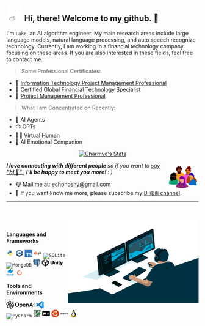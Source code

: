 <h2><img src="src/hellokittydance.gif" alt="Hi" width="42" /> Hi, there!  Welcome to my github. 🦾</h2>

I'm `Lake`, an AI algorithm engineer. My main research areas include large language models, natural language processing, and auto speech recognize technology. Currently, I am working in a financial technology company focusing on these areas. If you are also interested in these fields, feel free to contact me.

> Some Professional Certificates:

  - 🔭 [Information Technology Project Management Professional](https://www.ruankao.org.cn/platform/details?code=03_01)
  - 🌱 [Certified Global Financial Technology Specialist](https://www.cgftedu.com/)
  - 🌟 [Project Management Professional](https://www.pmi.org/certifications/project-management-pmp)

> What I am Concentrated on Recently:
  - 🍉 AI Agents
  - 📺 GPTs
  - 🧏‍♀️ Virtual Human
  - 🎀 AI Emotional Companion

<p align="center">
  <a href="https://github.com/Charmve" class="rich-diff-level-one">
    <img src="https://readme-stats-server-jackcc.vercel.app/api?username=echonoshy&title_color=333&text_color=777" alt="Charmve's Stats" >
    <!-- &hide=issues
    <img src="https://github-readme-stats.vercel.app/api?username=Charmve&hide=issues&title_color=333&text_color=777" alt="JackHCC's Stats" >
    -->
  </a>
</p>

<img align="right" alt="GIF" src="src/giphy.gif" width="84" title="Say HI"> <summary><em><b>I love connecting with different people</b> so if you want to <a href="https://github.com/echonoshy/echonoshy/issues/new" >say <b>"hi 👋" </b></a>, <b>I'll be happy to meet you more!</b> : )</em></summary>

- 📪 Mail me at: echonoshy@gmail.com
- 💬 If you want know me more, please subscribe my [BiliBili channel](https://space.bilibili.com/65742859).

---


<!--my introduction end -->

<br>

<img align="right" alt="GIF" src="src/code.gif" width="343" height="220" title="Do what you like, and do it best!"> &nbsp;&nbsp;&nbsp;&nbsp;

 
**Languages and Frameworks**

<code><img height="20" src="https://raw.githubusercontent.com/github/explore/80688e429a7d4ef2fca1e82350fe8e3517d3494d/topics/python/python.png" alt="Python" title="Python"></code>
<code><img height="20" src="https://raw.githubusercontent.com/github/explore/80688e429a7d4ef2fca1e82350fe8e3517d3494d/topics/cpp/cpp.png" alt="C++" title="C++"></code>
<code><img height="20" src="src/icon/Typescript.svg.png" alt="Typescript" title="Typescript"></code>
<code><img height="20" src="https://raw.githubusercontent.com/github/explore/80688e429a7d4ef2fca1e82350fe8e3517d3494d/topics/git/git.png" alt="Git" title="Git"></code>
<code><img height="20" src="https://user-images.githubusercontent.com/29084184/218292066-c36545bd-47ac-4838-8958-1399009c3cc8.png" alt="SQLite" title="SQLite"></code>
<code><img height="20" src="https://user-images.githubusercontent.com/29084184/218291328-d57affa6-dba3-4ba1-90ff-25cb273fcd84.png" alt="MongoDB" title="mongodb"></code>
<code><img height="20" src="src/icon/Postgresql_elephant.svg.png" alt="PostgreSql" title="PostgreSql"></code>
<code><img height="20" src="src/icon/Unity_2021.svg.png" alt="Unity" title="Unity"></code>
<code><img height="20" src="https://raw.githubusercontent.com/github/explore/80688e429a7d4ef2fca1e82350fe8e3517d3494d/topics/docker/docker.png" alt="Docker" title="Docker"></code>
<code><img height="20" src="src/icon/pytorch-logo.png" alt="PyTorch" title="PyTorch"></code>


**Tools and Environments**

<code><img height="20" src="src/icon/OpenAI_Logo.svg.png" alt="OpenAI" title="OpenAI"></code>
<code><img height="20" src="src/icon/Visual_Studio_Code_1.35_icon.svg.png" alt="VSCode" title="VSCode"></code>
<code><img height="20" src="https://images.nowcoder.com/images/20180629/0_1530258305740_67F7BB46DE9FC78164CA628F2CE05C37" alt="PyCharm" title="PyCharm"></code>
<code><img height="20" src="https://raw.githubusercontent.com/github/explore/80688e429a7d4ef2fca1e82350fe8e3517d3494d/topics/vim/vim.png" alt="Vim" title="Vim"></code>
<code><img height="20" src="https://raw.githubusercontent.com/github/explore/80688e429a7d4ef2fca1e82350fe8e3517d3494d/topics/markdown/markdown.png" alt="Markdown" title="MarkDown"></code>
<code><img height="20" src="https://raw.githubusercontent.com/github/explore/80688e429a7d4ef2fca1e82350fe8e3517d3494d/topics/ubuntu/ubuntu.png" alt="Ubuntu" title="Ubuntu"></code>
<code><img height="20" src="https://raw.githubusercontent.com/github/explore/80688e429a7d4ef2fca1e82350fe8e3517d3494d/topics/macos/macos.png" alt="MacOS" title="MacOS"></code>
<code><img height="20" src="https://raw.githubusercontent.com/github/explore/80688e429a7d4ef2fca1e82350fe8e3517d3494d/topics/linux/linux.png" alt="Linux" title="Linux"></code>
    
<br>
